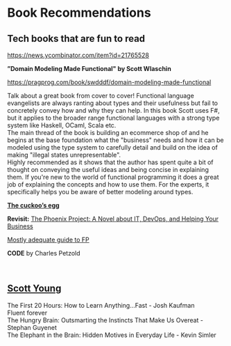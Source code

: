 # Book Recommendations

## Tech books that are fun to read

https://news.ycombinator.com/item?id=21765528


**”Domain Modeling Made Functional" by Scott Wlaschin**

https://pragprog.com/book/swdddf/domain-modeling-made-functional

Talk about a great book from cover to cover! Functional language evangelists are always ranting about types and their usefulness but fail to concretely convey how and why they can help. In this book Scott uses F#, but it applies to the broader range functional languages with a strong type system like Haskell, OCaml, Scala etc.  
The main thread of the book is building an ecommerce shop of and he begins at the base foundation what the "business" needs and how it can be modeled using the type system to carefully detail and build on the idea of making "illegal states unrepresentable".  
Highly recommended as it shows that the author has spent quite a bit of thought on conveying the useful ideas and being concise in explaining them. If you're new to the world of functional programming it does a great job of explaining the concepts and how to use them. For the experts, it specifically helps you be aware of better modeling around types.

**[The cuckoo’s egg](https://www.amazon.com/Cuckoos-Egg-Tracking-Computer-Espionage/dp/1416507787)**

**Revisit:** [The Phoenix Project: A Novel about IT, DevOps, and Helping Your Business](https://www.amazon.com/Phoenix-Project-DevOps-Helping-Business/dp/0988262592)

[Mostly adequate guide to FP](https://github.com/MostlyAdequate/mostly-adequate-guide)

**CODE** by Charles Petzold

<br/>

## **[Scott Young](https://www.scotthyoung.com/blog/my-best-book-recommendations/)**

The First 20 Hours: How to Learn Anything...Fast - Josh Kaufman  
Fluent forever  
The Hungry Brain: Outsmarting the Instincts That Make Us Overeat - Stephan Guyenet  
The Elephant in the Brain: Hidden Motives in Everyday Life - Kevin Simler